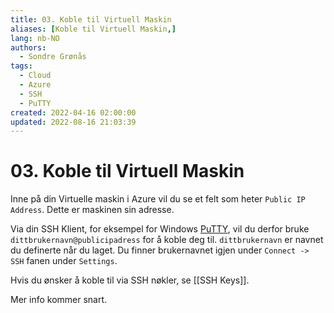 ```yaml
---
title: 03. Koble til Virtuell Maskin
aliases: [Koble til Virtuell Maskin,]
lang: nb-NO
authors:
  - Sondre Grønås
tags:
  - Cloud
  - Azure
  - SSH
  - PuTTY
created: 2022-04-16 02:00:00
updated: 2022-08-16 21:03:39
---
```

# 03. Koble til Virtuell Maskin
Inne på din Virtuelle maskin i Azure vil du se et felt som heter `Public IP Address`. Dette er maskinen sin adresse.

Via din SSH Klient, for eksempel for Windows [PuTTY](https://www.putty.org/), vil du derfor bruke `dittbrukernavn@publicipadress` for å koble deg til. `dittbrukernavn` er navnet du definerte når du laget. Du finner brukernavnet igjen under `Connect -> SSH` fanen under `Settings`.

Hvis du ønsker å koble til via SSH nøkler, se [[SSH Keys]].

Mer info kommer snart.